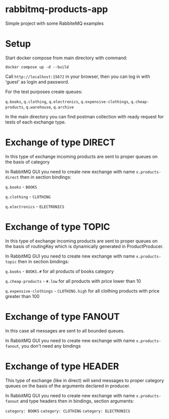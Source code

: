 # rabbitmq-products-app

Simple project with some RabbiteMQ examples


# Setup 

Start docker compose from main directory with command:

``docker compose up -d --build``

Call ``http://localhost:15672`` in your browser, then you can log in with 'guest' as login and password.

For the test purposes create queues: 

``q.books``, ``q.clothing``, ``q.electronics``, ``q.expensive-clothings``, ``q.cheap-products``, ``q.warehouse``, 
``q.archive``

In the main directory you can find postman collection with ready request for tests of each exchange type.

# Exchange of type DIRECT 

In this type of exchange incoming products are sent to proper queues on the basis of category

In RabbitMQ GUI you need to create new exchange with name ``x.products-direct`` then in section bindings:

``q.books`` - ``BOOKS`` 

``q.clothing`` - ``CLOTHING``

``q.electronics`` - ``ELECTRONICS``

# Exchange of type TOPIC 

In this type of exchange incoming products are sent to proper queues on the basis of routingKey which is dynamically generated in ProductProducer.

In RabbitMQ GUI you need to create new exchange with name ``x.products-topic`` then in section bindings:

``q.books`` - ``BOOKS.#`` for all products of books category

``q.cheap-products`` - ``#.low`` for all products with price lower than 10 

``q.expensive-clothings`` - ``CLOTHING.high`` for all clothing products with price greater than 100

# Exchange of type FANOUT

In this case all messages are sent to all bounded queues. 

In RabbitMQ GUI you need to create new exchange with name ``x.products-fanout``, you don't need any bindings

# Exchange of type HEADER

This type of exchange (like in direct) will send messages to proper category queues on the basis of the arguments declared in producer.

In RabbitMQ GUI you need to create new exchange with name ``x.products-fanout`` and type headers then in bindings, section arguments:

``category: BOOKS``
``category: CLOTHING``
``category: ELECTRONICS``

